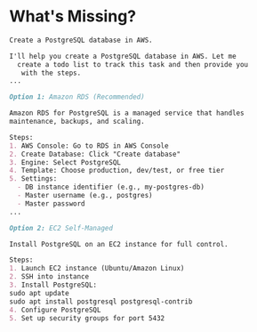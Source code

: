 # What's Missing?


```md
Create a PostgreSQL database in AWS.
```

```md
I'll help you create a PostgreSQL database in AWS. Let me
  create a todo list to track this task and then provide you
   with the steps.
...
```


```md
Option 1: Amazon RDS (Recommended)

Amazon RDS for PostgreSQL is a managed service that handles
maintenance, backups, and scaling.

Steps:
1. AWS Console: Go to RDS in AWS Console
2. Create Database: Click "Create database"
3. Engine: Select PostgreSQL
4. Template: Choose production, dev/test, or free tier
5. Settings:
  - DB instance identifier (e.g., my-postgres-db)
  - Master username (e.g., postgres)
  - Master password
...
```


```md
Option 2: EC2 Self-Managed

Install PostgreSQL on an EC2 instance for full control.

Steps:
1. Launch EC2 instance (Ubuntu/Amazon Linux)
2. SSH into instance
3. Install PostgreSQL:
sudo apt update
sudo apt install postgresql postgresql-contrib
4. Configure PostgreSQL
5. Set up security groups for port 5432
```


<!-- .slide: data-background="img/idp-problem-intent.jpeg" data-background-size="contain" data-background-color="black" -->


<!-- .slide: data-background="img/idp-solution-workflows.jpeg" data-background-size="contain" data-background-color="black" -->


<!-- .slide: data-background="img/idp-problem-capabilities.jpeg" data-background-size="contain" data-background-color="black" -->


<!-- .slide: data-background="img/idp-problem-patterns.jpeg" data-background-size="contain" data-background-color="black" -->


<!-- .slide: data-background="img/idp-problem-policies.jpeg" data-background-size="contain" data-background-color="black" -->


<!-- .slide: data-background="img/idp-problem-context.jpeg" data-background-size="contain" data-background-color="black" -->


<!-- .slide: data-background="img/idp-solution-context-workflows-learning.jpeg" data-background-size="contain" data-background-color="black" -->
